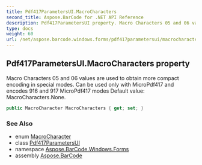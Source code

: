 ```yaml
---
title: Pdf417ParametersUI.MacroCharacters
second_title: Aspose.BarCode for .NET API Reference
description: Pdf417ParametersUI property. Macro Characters 05 and 06 values are used to obtain more compact encoding in special modes. Can be used only with MicroPdf417 and encodes 916 and 917 MicroPdf417 modes Default value MacroCharacters.None
type: docs
weight: 60
url: /net/aspose.barcode.windows.forms/pdf417parametersui/macrocharacters/
---
```

## Pdf417ParametersUI.MacroCharacters property

Macro Characters 05 and 06 values are used to obtain more compact encoding in special modes. Can be used only with MicroPdf417 and encodes 916 and 917 MicroPdf417 modes Default value: MacroCharacters.None.

```csharp
public MacroCharacter MacroCharacters { get; set; }
```

### See Also

* enum [MacroCharacter](../../../aspose.barcode.generation/macrocharacter/)
* class [Pdf417ParametersUI](../)
* namespace [Aspose.BarCode.Windows.Forms](../../../aspose.barcode.windows.forms/)
* assembly [Aspose.BarCode](../../../)


